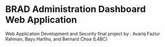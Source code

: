 # BRAD Administration Dashboard Web Application

Web Application Development and Security final project by :
Avariq Fazlur Rahman, Bayu Hartho, and Bernard Choa (L4BC)
